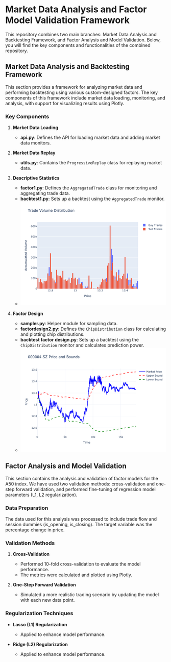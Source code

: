 # Market Data Analysis and Factor Model Validation Framework

This repository combines two main branches: Market Data Analysis and Backtesting Framework, and Factor Analysis and Model Validation. Below, you will find the key components and functionalities of the combined repository.

## Market Data Analysis and Backtesting Framework

This section provides a framework for analyzing market data and performing backtesting using various custom-designed factors. The key components of this framework include market data loading, monitoring, and analysis, with support for visualizing results using Plotly.

### Key Components

1. **Market Data Loading**
   - **api.py**: Defines the API for loading market data and adding market data monitors.

2. **Market Data Replay**
   - **utils.py**: Contains the `ProgressiveReplay` class for replaying market data.

3. **Descriptive Statistics**
   - **factor1.py**: Defines the `AggregatedTrade` class for monitoring and aggregating trade data.
   - **backtest1.py**: Sets up a backtest using the `AggregatedTrade` monitor.
   - ![trade_volume_distribution](trade_volume_distribution.png)

4. **Factor Design**
   - **sampler.py**: Helper module for sampling data.
   - **factordesign2.py**: Defines the `ChipDistribution` class for calculating and plotting chip distributions.
   - **backtest factor design.py**: Sets up a backtest using the `ChipDistribution` monitor and calculates prediction power.
   - ![000004.SZ_price_bounds](000004.SZ_price_bounds.png)

## Factor Analysis and Model Validation

This section contains the analysis and validation of factor models for the A50 index. We have used two validation methods: cross-validation and one-step forward validation, and performed fine-tuning of regression model parameters (L1, L2 regularization).

### Data Preparation

The data used for this analysis was processed to include trade flow and session dummies (is_opening, is_closing). The target variable was the percentage change in price.

### Validation Methods

1. **Cross-Validation**
   - Performed 10-fold cross-validation to evaluate the model performance.
   - The metrics were calculated and plotted using Plotly.

2. **One-Step Forward Validation**
   - Simulated a more realistic trading scenario by updating the model with each new data point.


### Regularization Techniques

- **Lasso (L1) Regularization**
  - Applied to enhance model performance.


- **Ridge (L2) Regularization**
  - Applied to enhance model performance.


